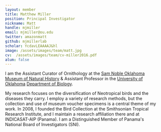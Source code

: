 ```yaml
---
layout: member
title: Matthew Miller
position: Principal Investigator
nickname: Matt
handle: mjmiller
email: mjmiller@ou.edu
twitter: amazonmatt
github: mjmillerlab
scholar: YcdavLEAAAAJ&hl
image: /assets/images/team/matt.jpg
cv:  /assets/images/team/cv-miller2016.pdf
alum: false
---
```


I am the Assistant Curator of Ornithology at the [Sam Noble Oklahoma Museum of Natural History](http://samnoblemuseum.ou.edu/collections-and-research/ornithology/) & Assistant Professor in the [University of Oklahoma](http://www.ou.edu/) [Department of Biology](http://www.ou.edu/cas/biology.html).

My research focuses on the diversification of Neotropical birds and the diseases they carry. I employ a variety of research methods, but the collection and use of museum voucher specimens is a central theme of my work. In 2008, I founded the Bird Collection at the Smithsonian Tropical Research Institute, and I maintain a research affiliation there and at INDICASAT-AIP (Panama). I am a Distinguished Member of Panama's National Board of Investigators (SNI).
